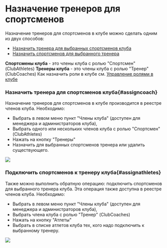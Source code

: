# Назначение тренеров для спортсменов

Назначение тренеров для спортсменов в клубе можно сделать одним из двух способов:
* [Назначить тренера для выбранных спортсменов клуба](#assigncoach)
* [Назначить спортсменов для выбранного тренера](#assignathletes)

**Спортсмены клуба** - это члены клуба с ролью "Спортсмен" (ClubAthletes)
**Тренеры клуба** - это члены клуба с ролью "Тренер" (ClubCoaches)
Как назначить роли в клубе см. [Управление ролями в клубе](/clubs/club-roles.md)

### Назначить тренера для спортсменов клуба{#assigncoach}
Назначение тренеров для спортсменов в клубе производится в реестре членов клуба. Необходимо:
* Выбрать в левом меню пункт "Члены клуба" (доступен для менеджера и администраторов клуба),
* Выбрать одного или нескольких членов клуба с ролью "Спортсмен" (ClubAthletes)
* Нажать на кнопку "Тренеры"
* Назначить для выбранных спортсменов тренера или удалить существующего. 

![](http://content.staminity.com/assets/images/club/club-assign-coaches.gif)


### Подключить спортсменов к тренеру клуба{#assignathletes}

Также можно выполнить обратную операцию: подключить спортсменов для выбранного тренера клуба. Эта операция также доступна в реестре членов клуба. Необходимо:
* Выбрать в левом меню пункт "Члены клуба" (доступен для менеджера и администраторов клуба),
* Выбрать члена клуба с ролью "Тренер" (ClubCoaches)
* Нажать на кнопку "Атлеты"
* Выбрать в списке атлетов клуба тех, кого надо подключить к выбранному тренеру. 

![](http://content.staminity.com/assets/images/club/club-assign-athletes.gif)


